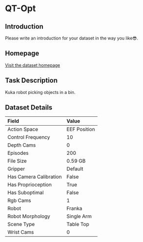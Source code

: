 # QT-Opt


## Introduction

Please write an introduction for your dataset in the way you like:sunglasses:.


## Homepage

[Visit the dataset homepage](https://arxiv.org/abs/1806.10293)


## Task Description

Kuka robot picking objects in a bin.


## Dataset Details

| Field                            | Value                    |
|:---------------------------------|:-------------------------|
| Action Space                     | EEF Position           |
| Control Frequency                     | 10           |
| Depth Cams                     | 0           |
| Episodes                     | 200           |
| File Size                     |  0.59 GB           |
| Gripper                     | Default           |
| Has Camera Calibration                     | False           |
| Has Proprioception                     | True           |
| Has Suboptimal                     | False           |
| Rgb Cams                     | 1           |
| Robot                     | Franka           |
| Robot Morphology                     | Single Arm           |
| Scene Type                     | Table Top           |
| Wrist Cams                     | 0           |


